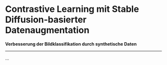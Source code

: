 # Contrastive Learning mit Stable Diffusion-basierter Datenaugmentation

**Verbesserung der Bildklassifikation durch synthetische Daten**

---

...
